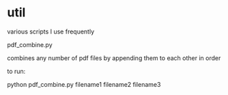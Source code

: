 # util
various scripts I use frequently

pdf_combine.py

combines any number of pdf files by appending them to each other in order

to run:

python pdf_combine.py filename1 filename2 filename3

